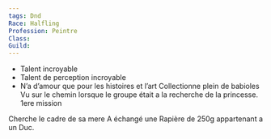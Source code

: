 ```yaml
---
tags: Dnd
Race: Halfling
Profession: Peintre
Class:
Guild:
---
```

-   Talent incroyable
-   Talent de perception incroyable
-   N’a d’amour que pour les histoires et l’art
Collectionne plein de babioles
Vu sur le chemin lorsque le groupe était a la recherche de la princesse. 
1ere mission

Cherche le cadre de sa mere
A échangé une Rapière de 250g appartenant a un Duc.
